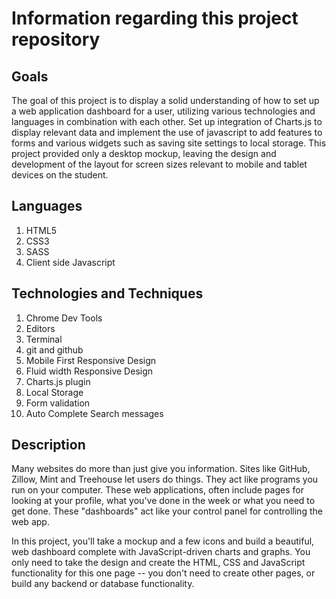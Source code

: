# Information regarding this project repository

## Goals
  The goal of this project is to display a solid understanding of how to set up a web application dashboard for a user, utilizing various technologies and languages in combination with each other. Set up integration of Charts.js to display relevant data and implement the use of javascript to add features to forms and various widgets such as saving site settings to local storage. This project provided only a desktop mockup, leaving the design and development of the layout for screen sizes relevant to mobile and tablet devices on the student.

## Languages
  1. HTML5
  2. CSS3
  3. SASS
  4. Client side Javascript   

## Technologies and Techniques
  1. Chrome Dev Tools
  2. Editors
  3. Terminal
  4. git and github
  5. Mobile First Responsive Design
  6. Fluid width Responsive Design
  7. Charts.js plugin
  8. Local Storage
  9. Form validation
  10. Auto Complete Search messages

## Description
Many websites do more than just give you information. Sites like GitHub, Zillow, Mint and Treehouse let users do things. They act like programs you run on your computer. These web applications, often include pages for looking at your profile, what you've done in the week or what you need to get done. These "dashboards" act like your control panel for controlling the web app.

In this project, you'll take a mockup and a few icons and build a beautiful, web dashboard complete with JavaScript-driven charts and graphs. You only need to take the design and create the HTML, CSS and JavaScript functionality for this one page -- you don't need to create other pages, or build any backend or database functionality.
